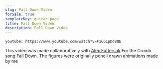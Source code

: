 ```yaml
---
slug: Fall Down Video
forSale: true
templateKey: guitar-page
title: Fall Down Video
description: Fall Down Video
---
```

`youtube: https://www.youtube.com/watch?v=F1uG1pDd8QE`

This video was made collaboratively with [Alex Futtersak](https://www.afuttersak.com/) For the Crumb song Fall Down. The figures were originally pencil drawn animations made by me